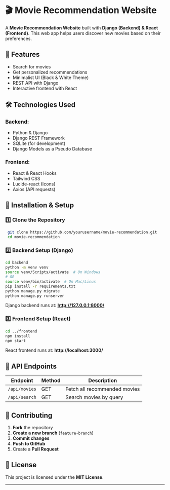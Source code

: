# 🎬 Movie Recommendation Website

A **Movie Recommendation Website** built with **Django (Backend) & React (Frontend)**. This web app helps users discover new movies based on their preferences.

## 🚀 Features
- Search for movies
- Get personalized recommendations
- Minimalist UI (Black & White Theme)
- REST API with Django
- Interactive frontend with React

## 🛠 Technologies Used
### Backend:
- Python & Django
- Django REST Framework
- SQLite (for development)
- Django Models as a Pseudo Database

### Frontend:
- React & React Hooks
- Tailwind CSS
- Lucide-react (Icons)
- Axios (API requests)

## 📌 Installation & Setup

### 1️⃣ Clone the Repository
```bash
 git clone https://github.com/yourusername/movie-recommendation.git
 cd movie-recommendation
```

### 2️⃣ Backend Setup (Django)
```bash
cd backend
python -m venv venv
source venv/Scripts/activate  # On Windows
# OR
source venv/bin/activate  # On Mac/Linux
pip install -r requirements.txt
python manage.py migrate
python manage.py runserver
```
Django backend runs at: **http://127.0.0.1:8000/**

### 3️⃣ Frontend Setup (React)
```bash
cd ../frontend
npm install
npm start
```
React frontend runs at: **http://localhost:3000/**

## 📄 API Endpoints
| Endpoint       | Method | Description                |
|--------------|--------|----------------------------|
| `/api/movies` | GET    | Fetch all recommended movies |
| `/api/search` | GET    | Search movies by query |

## 🤝 Contributing
1. **Fork** the repository
2. **Create a new branch** (`feature-branch`)
3. **Commit changes**
4. **Push to GitHub**
5. Create a **Pull Request**

## 📜 License
This project is licensed under the **MIT License**.

---
